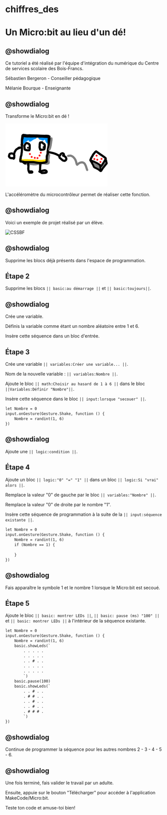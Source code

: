 # chiffres_des
# Un Micro:bit au lieu d'un dé!

## @showdialog
Ce tutoriel a été réalisé par l'équipe d'intégration du numérique du Centre de services scolaire des Bois-Francs.

Sébastien Bergeron - Conseiller pédagogique

Mélanie Bourque - Enseignante

## @showdialog
Transforme le Micro:bit en dé !

![CSSBF](https://github.com/sbergeroncp/tuto/blob/master/dice.png?raw=true)

L'accéléromètre du microcontrôleur permet de réaliser cette fonction.

## @showdialog
Voici un exemple de projet réalisé par un élève.

![CSSBF](https://github.com/sbergeroncp/tuto/blob/master/micro_bit_lancer_de.gif?raw=true)

## @showdialog

Supprime les blocs déjà présents dans l'espace de programmation.  

## Étape 2

Supprime les blocs ``|| basic:au démarrage ||`` et ``|| basic:toujours||``.

## @showdialog
Crée une variable.

Définis la variable comme étant un nombre aléatoire entre 1 et 6.

Insère cette séquence dans un bloc d'entrée.

## Étape 3

Crée une variable ``|| variables:Créer une variable... ||``.

Nom de la nouvelle variable : ``|| variables:Nombre ||``.

Ajoute le bloc ``|| math:Choisir au hasard de 1 à 6 ||`` dans le bloc ``||Variables:Définir "Nombre"||``.

Insère cette séquence dans le bloc ``|| input:lorsque "secouer" ||``.

```blocks
let Nombre = 0
input.onGesture(Gesture.Shake, function () {
    Nombre = randint(1, 6)
})
```

## @showdialog
Ajoute une ``|| logic:condition ||``.

## Étape 4

Ajoute un bloc ``|| logic:"0" "=" "1" ||`` dans un bloc ``|| logic:Si "vrai" alors ||``.

Remplace la valeur "0" de gauche par le bloc ``|| variables:"Nombre" ||``.

Remplace la valeur "0" de droite par le nombre "1".

Insère cette séquence de programmation à la suite de la ``|| input:séquence existante ||``.

```blocks
let Nombre = 0
input.onGesture(Gesture.Shake, function () {
    Nombre = randint(1, 6)
    if (Nombre == 1) {
        
    }
})
```

## @showdialog
Fais apparaître le symbole 1 et le nombre 1 lorsque le Micro:bit est secoué. 

## Étape 5

Ajoute le bloc ``|| basic: montrer LEDs ||``,  ``|| basic: pause (ms) "100" ||`` et ``|| basic: montrer LEDs ||`` à l'intérieur de la séquence existante.

```blocks
let Nombre = 0
input.onGesture(Gesture.Shake, function () {
    Nombre = randint(1, 6)
    basic.showLeds(`
        . . . . .
        . . . . .
        . . # . .
        . . . . .
        . . . . .
        `)
    basic.pause(100)
    basic.showLeds(`
        . . # . .
        . # # . .
        . . # . .
        . . # . .
        . # # # .
        `)
})
```

## @showdialog
Continue de programmer la séquence pour les autres nombres 2 - 3 - 4 - 5 - 6.

## @showdialog
Une fois terminé, fais valider le travail par un adulte.

Ensuite, appuie sur le bouton "Télécharger" pour accéder à l'application MakeCode/Micro:bit.

Teste ton code et amuse-toi bien!